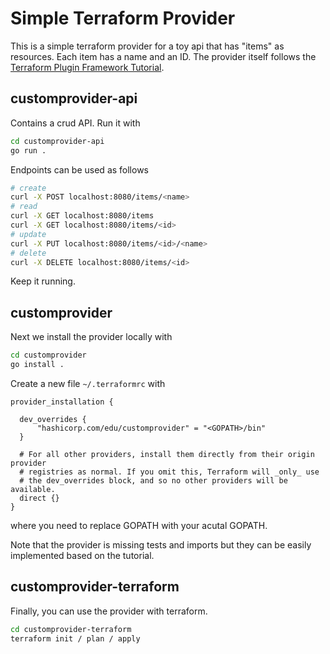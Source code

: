 # Simple Terraform Provider

This is a simple terraform provider for a toy api that has "items" as resources.
Each item has a name and an ID. The provider itself follows the
[Terraform Plugin Framework Tutorial](https://developer.hashicorp.com/terraform/tutorials/providers-plugin-framework/providers-plugin-framework-provider).

## customprovider-api

Contains a crud API. Run it with

```bash
cd customprovider-api
go run .
```

Endpoints can be used as follows

```bash
# create
curl -X POST localhost:8080/items/<name>
# read
curl -X GET localhost:8080/items
curl -X GET localhost:8080/items/<id>
# update
curl -X PUT localhost:8080/items/<id>/<name>
# delete
curl -X DELETE localhost:8080/items/<id>
```

Keep it running.

## customprovider

Next we install the provider locally with

```bash
cd customprovider
go install .
```

Create a new file `~/.terraformrc` with

```
provider_installation {

  dev_overrides {
      "hashicorp.com/edu/customprovider" = "<GOPATH>/bin"
  }

  # For all other providers, install them directly from their origin provider
  # registries as normal. If you omit this, Terraform will _only_ use
  # the dev_overrides block, and so no other providers will be available.
  direct {}
}
```

where you need to replace GOPATH with your acutal GOPATH.

Note that the provider is missing tests and imports but they can be easily
implemented based on the tutorial.

## customprovider-terraform

Finally, you can use the provider with terraform.

```bash
cd customprovider-terraform
terraform init / plan / apply
```
